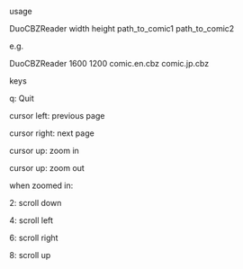 usage

DuoCBZReader width height path_to_comic1 path_to_comic2

e.g.

DuoCBZReader 1600 1200 comic.en.cbz comic.jp.cbz

keys

q: Quit

cursor left: previous page

cursor right: next page

cursor up: zoom in

cursor up: zoom out

when zoomed in:

2: scroll down

4: scroll left

6: scroll right

8: scroll up
